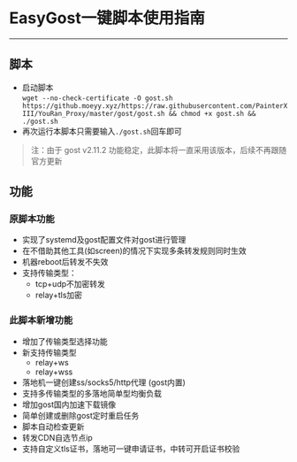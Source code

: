 # EasyGost一键脚本使用指南

***

## 脚本

* 启动脚本  
  `wget --no-check-certificate -O gost.sh https://github.moeyy.xyz/https://raw.githubusercontent.com/PainterXIII/YouRan_Proxy/master/gost/gost.sh && chmod +x gost.sh && ./gost.sh`
* 再次运行本脚本只需要输入`./gost.sh`回车即可

> 注：由于 gost v2.11.2 功能稳定，此脚本将一直采用该版本，后续不再跟随官方更新

## 功能

### 原脚本功能

- 实现了systemd及gost配置文件对gost进行管理
- 在不借助其他工具(如screen)的情况下实现多条转发规则同时生效
- 机器reboot后转发不失效
- 支持传输类型：
    - tcp+udp不加密转发
    - relay+tls加密

### 此脚本新增功能

- 增加了传输类型选择功能
- 新支持传输类型
    - relay+ws
    - relay+wss
- 落地机一键创建ss/socks5/http代理 (gost内置)
- 支持多传输类型的多落地简单型均衡负载
- 增加gost国内加速下载镜像
- 简单创建或删除gost定时重启任务
- 脚本自动检查更新
- 转发CDN自选节点ip
- 支持自定义tls证书，落地可一键申请证书，中转可开启证书校验